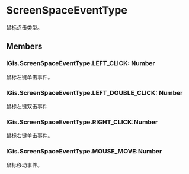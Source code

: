 # ScreenSpaceEventType

鼠标点击类型。

## Members

### IGis.ScreenSpaceEventType.LEFT\_CLICK: Number

鼠标左键单击事件。

### IGis.ScreenSpaceEventType.LEFT\_DOUBLE\_CLICK: Number

鼠标左键双击事件

### IGis.ScreenSpaceEventType.RIGHT\_CLICK:Number

鼠标右键单击事件。

### IGis.ScreenSpaceEventType.MOUSE\_MOVE:Number

鼠标移动事件。

